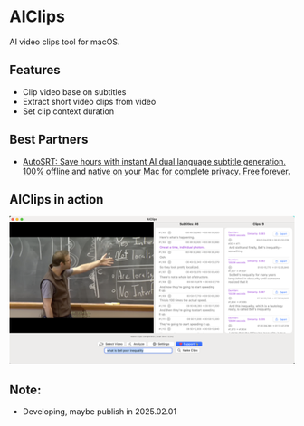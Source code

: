 # AIClips

AI video clips tool for macOS.

## Features

- Clip video base on subtitles
- Extract short video clips from video
- Set clip context duration

## Best Partners

- [AutoSRT: Save hours with instant AI dual language subtitle generation. 100% offline and native on your Mac for complete privacy. Free forever.](https://yyaadet.github.io/autosrt_page/)

## AIClips in action

![home](https://raw.githubusercontent.com/yyaadet/aiclips/main/screenshots/home.png)

## Note:

- Developing, maybe publish in 2025.02.01